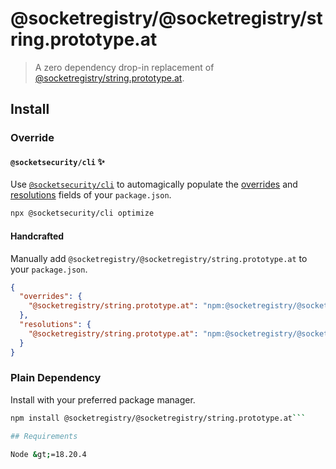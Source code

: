 # @socketregistry/@socketregistry/string.prototype.at

> A zero dependency drop-in replacement of
> [@socketregistry/string.prototype.at](https://www.npmjs.com/package/@socketregistry/string.prototype.at).

## Install

### Override

#### `@socketsecurity/cli` :sparkles:

Use [`@socketsecurity/cli`](https://www.npmjs.com/package/@socketsecurity/cli)
to automagically populate the
[overrides](https://docs.npmjs.com/cli/v9/configuring-npm/package-json#overrides)
and [resolutions](https://yarnpkg.com/configuration/manifest#resolutions) fields
of your `package.json`.

```sh
npx @socketsecurity/cli optimize
```

#### Handcrafted

Manually add `@socketregistry/@socketregistry/string.prototype.at` to your
`package.json`.

```json
{
  "overrides": {
    "@socketregistry/string.prototype.at": "npm:@socketregistry/@socketregistry/string.prototype.at@^1"
  },
  "resolutions": {
    "@socketregistry/string.prototype.at": "npm:@socketregistry/@socketregistry/string.prototype.at@^1"
  }
}
```

### Plain Dependency

Install with your preferred package manager.

````sh
npm install @socketregistry/@socketregistry/string.prototype.at```

## Requirements

Node &gt;=18.20.4
````
